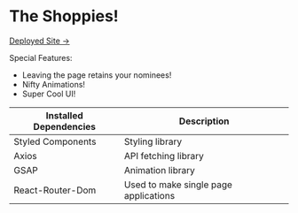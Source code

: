 # The Shoppies!
[Deployed Site ->](https://the-shoppiess.vercel.app/)

Special Features: 
- Leaving the page retains your nominees!
- Nifty Animations!
- Super Cool UI!

| Installed Dependencies | Description |
| ----------- | ----------- |
| Styled Components | Styling library |
| Axios | API fetching library |
| GSAP | Animation library |
| React-Router-Dom | Used to make single page applications |
